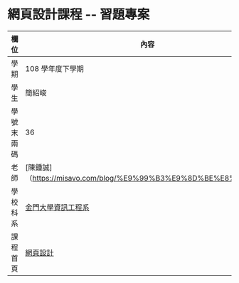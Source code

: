 # 網頁設計課程 -- 習題專案

欄位 | 內容
-----|--------
學期 | 108 學年度下學期
學生|簡紹峻
學號末兩碼| 36
老師| [陳鍾誠]（https://misavo.com/blog/%E9%99%B3%E9%8D%BE%E8%AA%A0）
學校科系 | [金門大學資訊工程系](https://www.nqu.edu.tw/educsie/index.php)
課程首頁 | [網頁設計](https://misavo.com/blog/%E9%99%B3%E9%8D%BE%E8%AA%A0/%E8%AA%B2%E7%A8%8B/%E7%B6%B2%E9%A0%81%E8%A8%AD%E8%A8%88)
